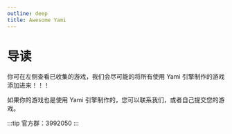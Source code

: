 ```yaml
---
outline: deep
title: Awesome Yami
---
```


# 导读

你可在左侧查看已收集的游戏，我们会尽可能的将所有使用 Yami 引擎制作的游戏添加进来！！！

如果你的游戏也是使用 Yami 引擎制作的，您可以联系我们，或者自己提交您的游戏。

:::tip
官方群：3992050
:::
